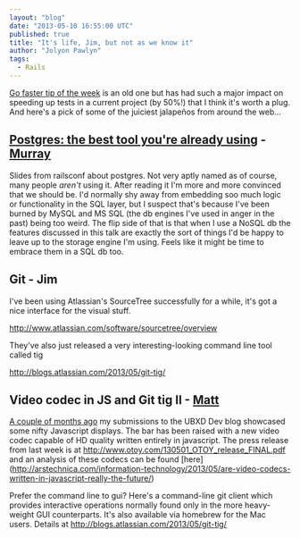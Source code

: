 ```yaml
---
layout: "blog"
date: "2013-05-10 16:55:00 UTC"
published: true
title: "It's life, Jim, but not as we know it"
author: "Jolyon Pawlyn"
tags:
  - Rails
---
```


[Go faster tip of the week](http://ariejan.net/2011/09/24/rspec-speed-up-by-tweaking-ruby-garbage-collection/) is an old one but has had such a major impact on speeding up tests in a current project (by 50%!) that I think it's worth a plug. And here's a pick of some of the juiciest jalapeños from around the web...

## [Postgres: the best tool you're already using](http://adamsanderson.github.io/railsconf_2013/)  - [Murray](/people/murray-steele)

Slides from railsconf about postgres.  Not very aptly named as of course, many people *aren't* using it.  After reading it I'm more and more convinced that we should be.  I'd normally shy away from embedding soo much logic or functionality in the SQL layer, but I suspect that's because I've been burned by MySQL and MS SQL (the db engines I've used in anger in the past) being too weird.  The flip side of that is that when I use a NoSQL db the features discussed in this talk are exactly the sort of things I'd be happy to leave up to the storage engine I'm using.  Feels like it might be time to embrace them in a SQL db too.

## Git   - Jim

I've been using Atlassian's SourceTree successfully for a while, it's got a nice interface for the visual stuff.

http://www.atlassian.com/software/sourcetree/overview

They've also just released a very interesting-looking command line tool called tig

http://blogs.atlassian.com/2013/05/git-tig/

## Video codec in JS and Git tig II - [Matt](/people/matt-peperell)

[A couple of months ago](http://www.unboxedconsulting.com/blog/improve-your-week-with-this-1-weird-old-tip) my submissions to the UBXD Dev blog showcased some nifty Javascript displays. The bar has been raised with a new video codec capable of HD quality written entirely in javascript.  The press release from last week is at http://www.otoy.com/130501_OTOY_release_FINAL.pdf and an analysis of these codecs can be found [here] (http://arstechnica.com/information-technology/2013/05/are-video-codecs-written-in-javascript-really-the-future/)

Prefer the command line to gui? Here's a command-line git client which provides interactive operations normally found only in the more heavy-weight GUI counterparts. It's also available via homebrew for the Mac users. Details at http://blogs.atlassian.com/2013/05/git-tig/
